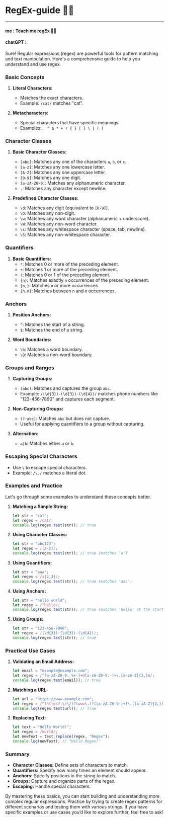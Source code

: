 # RegEx-guide 🚀✅
---
#### me :  Teach me regEx 👨‍🏫

#### chatGPT : 
Sure! Regular expressions (regex) are powerful tools for pattern matching and text manipulation. Here's a comprehensive guide to help you understand and use regex.

### Basic Concepts

1. **Literal Characters:**
   - Matches the exact characters.
   - Example: `/cat/` matches "cat".

2. **Metacharacters:**
   - Special characters that have specific meanings.
   - Examples: `. ^ $ * + ? { } [ ] \ | ( )`

### Character Classes

1. **Basic Character Classes:**
   - `[abc]`: Matches any one of the characters `a`, `b`, or `c`.
   - `[a-z]`: Matches any one lowercase letter.
   - `[A-Z]`: Matches any one uppercase letter.
   - `[0-9]`: Matches any one digit.
   - `[a-zA-Z0-9]`: Matches any alphanumeric character.
   - `.`: Matches any character except newline.

2. **Predefined Character Classes:**
   - `\d`: Matches any digit (equivalent to `[0-9]`).
   - `\D`: Matches any non-digit.
   - `\w`: Matches any word character (alphanumeric + underscore).
   - `\W`: Matches any non-word character.
   - `\s`: Matches any whitespace character (space, tab, newline).
   - `\S`: Matches any non-whitespace character.

### Quantifiers

1. **Basic Quantifiers:**
   - `*`: Matches 0 or more of the preceding element.
   - `+`: Matches 1 or more of the preceding element.
   - `?`: Matches 0 or 1 of the preceding element.
   - `{n}`: Matches exactly `n` occurrences of the preceding element.
   - `{n,}`: Matches `n` or more occurrences.
   - `{n,m}`: Matches between `n` and `m` occurrences.

### Anchors

1. **Position Anchors:**
   - `^`: Matches the start of a string.
   - `$`: Matches the end of a string.

2. **Word Boundaries:**
   - `\b`: Matches a word boundary.
   - `\B`: Matches a non-word boundary.

### Groups and Ranges

1. **Capturing Groups:**
   - `(abc)`: Matches and captures the group `abc`.
   - Example: `/(\d{3})-(\d{3})-(\d{4})/` matches phone numbers like "123-456-7890" and captures each segment.

2. **Non-Capturing Groups:**
   - `(?:abc)`: Matches `abc` but does not capture.
   - Useful for applying quantifiers to a group without capturing.

3. **Alternation:**
   - `a|b`: Matches either `a` or `b`.

### Escaping Special Characters

- Use `\` to escape special characters.
- Example: `/\./` matches a literal dot.

### Examples and Practice

Let's go through some examples to understand these concepts better.

1. **Matching a Simple String:**

   ```javascript
   let str = "cat";
   let regex = /cat/;
   console.log(regex.test(str)); // true
   ```

2. **Using Character Classes:**

   ```javascript
   let str = "abc123";
   let regex = /[a-z]/;
   console.log(regex.test(str)); // true (matches 'a')
   ```

3. **Using Quantifiers:**

   ```javascript
   let str = "aaa";
   let regex = /a{2,3}/;
   console.log(regex.test(str)); // true (matches 'aaa')
   ```

4. **Using Anchors:**

   ```javascript
   let str = "hello world";
   let regex = /^hello/;
   console.log(regex.test(str)); // true (matches 'hello' at the start)
   ```

5. **Using Groups:**

   ```javascript
   let str = "123-456-7890";
   let regex = /(\d{3})-(\d{3})-(\d{4})/;
   console.log(regex.test(str)); // true
   ```

### Practical Use Cases

1. **Validating an Email Address:**

   ```javascript
   let email = "example@example.com";
   let regex = /^[a-zA-Z0-9._%+-]+@[a-zA-Z0-9.-]+\.[a-zA-Z]{2,}$/;
   console.log(regex.test(email)); // true
   ```

2. **Matching a URL:**

   ```javascript
   let url = "https://www.example.com";
   let regex = /^(https?:\/\/)?(www\.)?([a-zA-Z0-9-]+)\.([a-zA-Z]{2,})/;
   console.log(regex.test(url)); // true
   ```

3. **Replacing Text:**

   ```javascript
   let text = "Hello World!";
   let regex = /World/;
   let newText = text.replace(regex, "Regex");
   console.log(newText); // "Hello Regex!"
   ```

### Summary

- **Character Classes:** Define sets of characters to match.
- **Quantifiers:** Specify how many times an element should appear.
- **Anchors:** Specify positions in the string to match.
- **Groups:** Capture and organize parts of the regex.
- **Escaping:** Handle special characters.

By mastering these basics, you can start building and understanding more complex regular expressions. Practice by trying to create regex patterns for different scenarios and testing them with various strings. If you have specific examples or use cases you’d like to explore further, feel free to ask!
